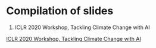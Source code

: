 # Compilation of slides

1. ICLR 2020 Workshop, Tackling Climate Change with AI

[ICLR 2020 Workshop, Tackling Climate Change with AI](_ready/iclr20.html?print-pdf#/)
